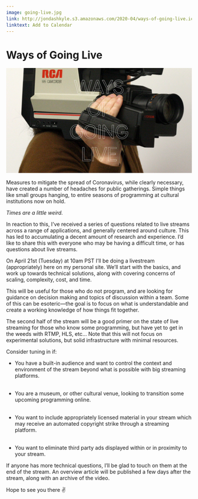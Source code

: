 ```yaml
---
image: going-live.jpg
link: http://jondashkyle.s3.amazonaws.com/2020-04/ways-of-going-live.ics
linktext: Add to Calendar
---
```


# Ways of Going Live

![c:1/-1 r:56.25](going-live.jpg)

Measures to mitigate the spread of Coronavirus, while clearly necessary, have created a number of headaches for public gatherings. Simple things like small groups hanging, to entire seasons of programming at cultural institutions now on hold.

*Times are a little weird.*

In reaction to this, I’ve received a series of questions related to live streams across a range of applications, and generally centered around culture. This has led to accumulating a decent amount of research and experience. I’d like to share this with everyone who may be having a difficult time, or has questions about live streams.

On April 21st (Tuesday) at 10am PST I’ll be doing a livestream (appropriately) here on my personal site. We’ll start with the basics, and work up towards technical solutions, along with covering concerns of scaling, complexity, cost, and time.

This will be useful for those who do not program, and are looking for guidance on decision making and topics of discussion within a team. Some of this can be esoteric—the goal is to focus on what is understandable and create a working knowledge of how things fit together.

The second half of the stream will be a good primer on the state of live streaming for those who know some programming, but have yet to get in the weeds with RTMP, HLS, etc… Note that this will not focus on experimental solutions, but solid infrastructure with minimal resources.

Consider tuning in if:

- You have a built-in audience and want to control the context and environment of the stream beyond what is possible with big streaming platforms.<br><br>

- You are a museum, or other cultural venue, looking to transition some upcoming programming online.<br><br>

- You want to include appropriately licensed material in your stream which may receive an automated copyright strike through a streaming platform.<br><br>

- You want to eliminate third party ads displayed within or in proximity to your stream.

If anyone has more technical questions, I’ll be glad to touch on them at the end of the stream. An overview article will be published a few days after the stream, along with an archive of the video.

Hope to see you there ✌️